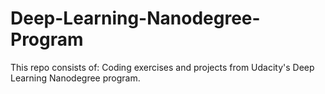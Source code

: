 # Deep-Learning-Nanodegree-Program
This repo consists of:
Coding exercises and projects from Udacity's Deep Learning Nanodegree program.
